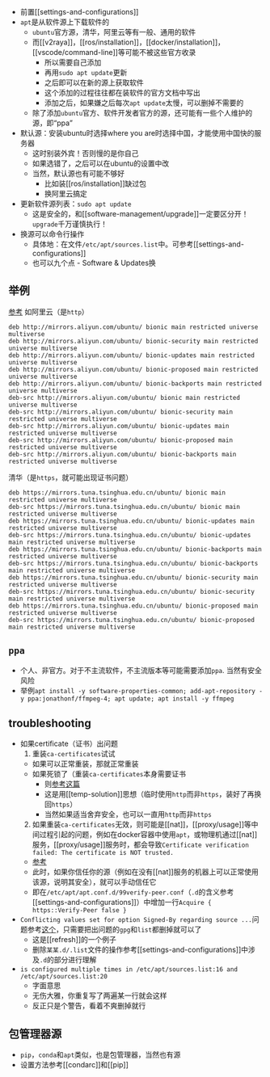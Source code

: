 - 前置[[settings-and-configurations]]
- `apt`是从软件源上下载软件的
  - `ubuntu`官方源，清华，阿里云等有一般、通用的软件
  - 而[[v2raya]]，[[ros/installation]]，[[docker/installation]]，[[vscode/command-line]]等可能不被这些官方收录
    - 所以需要自己添加
    - 再用`sudo apt update`更新
    - 之后即可以在新的源上获取软件
    - 这个添加的过程往往都在装软件的官方文档中写出
    - 添加之后，如果嫌之后每次`apt update`太慢，可以删掉不需要的
  - 除了添加`ubuntu`官方、软件开发者官方的源，还可能有一些个人维护的源，即“ppa”
- 默认源：安装ubuntu时选择where you are时选择中国，才能使用中国快的服务器
  - 这时别装外宾！否则慢的是你自己
  - 如果选错了，之后可以在ubuntu的设置中改
  - 当然，默认源也有可能不够好
    - 比如装[[ros/installation]]缺过包
    - 换阿里云搞定
- 更新软件源列表：`sudo apt update`
  - 这是安全的，和[[software-management/upgrade]]一定要区分开！`upgrade`千万谨慎执行！
- 换源可以命令行操作
  - 具体地：在文件`/etc/apt/sources.list`中。可参考[[settings-and-configurations]]
  - 也可以九个点 - Software & Updates换
## 举例
[参考](https://blog.csdn.net/sigmarising/article/details/84778296)
如阿里云（是`http`）
```text
deb http://mirrors.aliyun.com/ubuntu/ bionic main restricted universe multiverse
deb http://mirrors.aliyun.com/ubuntu/ bionic-security main restricted universe multiverse
deb http://mirrors.aliyun.com/ubuntu/ bionic-updates main restricted universe multiverse
deb http://mirrors.aliyun.com/ubuntu/ bionic-proposed main restricted universe multiverse
deb http://mirrors.aliyun.com/ubuntu/ bionic-backports main restricted universe multiverse
deb-src http://mirrors.aliyun.com/ubuntu/ bionic main restricted universe multiverse
deb-src http://mirrors.aliyun.com/ubuntu/ bionic-security main restricted universe multiverse
deb-src http://mirrors.aliyun.com/ubuntu/ bionic-updates main restricted universe multiverse
deb-src http://mirrors.aliyun.com/ubuntu/ bionic-proposed main restricted universe multiverse
deb-src http://mirrors.aliyun.com/ubuntu/ bionic-backports main restricted universe multiverse
```
清华（是`https`，就可能出现证书问题）
```text
deb https://mirrors.tuna.tsinghua.edu.cn/ubuntu/ bionic main restricted universe multiverse
deb-src https://mirrors.tuna.tsinghua.edu.cn/ubuntu/ bionic main restricted universe multiverse
deb https://mirrors.tuna.tsinghua.edu.cn/ubuntu/ bionic-updates main restricted universe multiverse
deb-src https://mirrors.tuna.tsinghua.edu.cn/ubuntu/ bionic-updates main restricted universe multiverse
deb https://mirrors.tuna.tsinghua.edu.cn/ubuntu/ bionic-backports main restricted universe multiverse
deb-src https://mirrors.tuna.tsinghua.edu.cn/ubuntu/ bionic-backports main restricted universe multiverse
deb https://mirrors.tuna.tsinghua.edu.cn/ubuntu/ bionic-security main restricted universe multiverse
deb-src https://mirrors.tuna.tsinghua.edu.cn/ubuntu/ bionic-security main restricted universe multiverse
deb https://mirrors.tuna.tsinghua.edu.cn/ubuntu/ bionic-proposed main restricted universe multiverse
deb-src https://mirrors.tuna.tsinghua.edu.cn/ubuntu/ bionic-proposed main restricted universe multiverse
```
## `ppa`
- 个人、非官方。对于不主流软件，不主流版本等可能需要添加`ppa`. 当然有安全风险
- 举例`apt install -y software-properties-common; add-apt-repository -y ppa:jonathonf/ffmpeg-4; apt update; apt install -y ffmpeg`
## troubleshooting
- 如果certificate（证书）出问题
  1. 重装`ca-certificates`试试
  - 如果可以正常重装，那就正常重装
  - 如果死锁了（重装`ca-certificates`本身需要证书
    - 则[参考这篇](https://blog.csdn.net/Chaowanq/article/details/121559709)
    - 这是用[[temp-solution]]思想（临时使用`http`而非`https`，装好了再换回`https`）
    - 当然如果适当舍弃安全，也可以一直用`http`而非`https`
  2. 如果重装`ca-certificates`无效，则可能是[[nat]]，[[proxy/usage]]等中间过程引起的问题，例如在docker容器中使用`apt`，或物理机通过[[nat]]服务，[[proxy/usage]]服务时，都会导致`Certificate verification failed: The certificate is NOT trusted.`
    - [参考](https://askubuntu.com/questions/1095266/apt-get-update-failed-because-certificate-verification-failed-because-handshake/1210812#1210812)
    - 此时，如果你信任你的源（例如在没有[[nat]]服务的机器上可以正常使用该源，说明其安全），就可以手动信任它
    - 即在`/etc/apt/apt.conf.d/99verify-peer.conf`（`.d`的含义参考[[settings-and-configurations]]）中增加一行`Acquire { https::Verify-Peer false }`
- `Conflicting values set for option Signed-By regarding source ...`问题参考[这个](https://askubuntu.com/questions/1329308/sudo-apt-get-returns-conflicting-values-set-for-option-signed-by-regarding-s)，只需要把出问题的`gpg`和`list`都删掉就可以了
  - 这是[[refresh]]的一个例子
  - 删除`某某.d/.list`文件的操作参考[[settings-and-configurations]]中涉及`.d`的部分进行理解
- `is configured multiple times in /etc/apt/sources.list:16 and /etc/apt/sources.list:20`
  - 字面意思
  - 无伤大雅，你重复写了两遍某一行就会这样
  - 反正只是个警告，看着不爽删掉就行
## 包管理器源
- `pip`，`conda`和`apt`类似，也是包管理器，当然也有源
- 设置方法参考[[condarc]]和[[pip]]